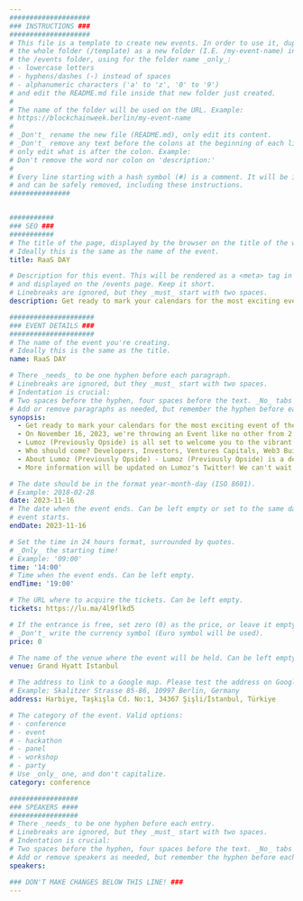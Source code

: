 ```yaml
---
####################
### INSTRUCTIONS ###
####################
# This file is a template to create new events. In order to use it, duplicate
# the whole folder (/template) as a new folder (I.E. /my-event-name) inside of
# the /events folder, using for the folder name _only_:
# - lowercase letters
# - hyphens/dashes (-) instead of spaces
# - alphanumeric characters ('a' to 'z', '0' to '9')
# and edit the README.md file inside that new folder just created.
#
# The name of the folder will be used on the URL. Example:
# https://blockchainweek.berlin/my-event-name
#
# _Don't_ rename the new file (README.md), only edit its content.
# _Don't_ remove any text before the colons at the beginning of each line,
# only edit what is after the colon. Example:
# Don't remove the word nor colon on 'description:'
#
# Every line starting with a hash symbol (#) is a comment. It will be ignored
# and can be safely removed, including these instructions.
###############


###########
### SEO ###
###########
# The title of the page, displayed by the browser on the title of the window.
# Ideally this is the same as the name of the event.
title: RaaS DAY

# Description for this event. This will be rendered as a <meta> tag in the HTML,
# and displayed on the /events page. Keep it short.
# Linebreaks are ignored, but they _must_ start with two spaces.
description: Get ready to mark your calendars for the most exciting event of the year - RaaS DAY!​​​

#####################
### EVENT DETAILS ###
#####################
# The name of the event you're creating.
# Ideally this is the same as the title.
name: RaaS DAY

# There _needs_ to be one hyphen before each paragraph.
# Linebreaks are ignored, but they _must_ start with two spaces.
# Indentation is crucial:
# Two spaces before the hyphen, four spaces before the text. _No_ tabs allowed.
# Add or remove paragraphs as needed, but remember the hyphen before each entry.
synopsis:
  - Get ready to mark your calendars for the most exciting event of the year - RaaS DAY!​
  - ​​On November 16, 2023, we're throwing an Event like no other from 2 PM to 7 PM.
  - Lumoz (Previously Opside) is all set to welcome you to the vibrant city of İstanbul, Türkiye. ​Why RaaS（Rollup as a service？​RaaS day is a powerhouse of talent focused on abstracting ZK and other architectures to enable Rollups as a Service as the endgame to scale Ethereum. With Ethereum acting as a security layer to host RaaS/appchains, possibilities for applications are endless when looking at customizable features and on-chain modeling. ​ZK-RaaS is one of the highest potential technological advancements for improving application and User experience in Web3.​
  - Who should come?​ Developers​, Investors, ​Ventures Capitals, ​Web3 Builders, ​Global Media, ​Communities, ​Influencers/KOLs, ​Web3 Enthusiasts, etc.​
  - About Lumoz (Previously Opside) - ​Lumoz (Previously Opside) is a decentralized ZK-RaaS (ZK-Rollup as a Service) network featuring ZKP mining.​
  - More information will be updated on Lumoz's Twitter! We can't wait to see you there!

# The date should be in the format year-month-day (ISO 8601).
# Example: 2018-02-28
date: 2023-11-16
# The date when the event ends. Can be left empty or set to the same day the
# event starts.
endDate: 2023-11-16

# Set the time in 24 hours format, surrounded by quotes.
# _Only_ the starting time!
# Example: '09:00'
time: '14:00'
# Time when the event ends. Can be left empty.
endTime: '19:00'

# The URL where to acquire the tickets. Can be left empty.
tickets: https://lu.ma/4l9flkd5

# If the entrance is free, set zero (0) as the price, or leave it empty.
# _Don't_ write the currency symbol (Euro symbol will be used).
price: 0

# The name of the venue where the event will be held. Can be left empty.
venue: Grand Hyatt Istanbul

# The address to link to a Google map. Please test the address on Google Maps.
# Example: Skalitzer Strasse 85-86, 10997 Berlin, Germany
address: Harbiye, Taşkışla Cd. No:1, 34367 Şişli/İstanbul, Türkiye

# The category of the event. Valid options:
# - conference
# - event
# - hackathon
# - panel
# - workshop
# - party
# Use _only_ one, and don't capitalize.
category: conference

#################
### SPEAKERS ####
#################
# There _needs_ to be one hyphen before each entry.
# Linebreaks are ignored, but they _must_ start with two spaces.
# Indentation is crucial:
# Two spaces before the hyphen, four spaces before the text. _No_ tabs allowed.
# Add or remove speakers as needed, but remember the hyphen before each entry.
speakers:

### DON'T MAKE CHANGES BELOW THIS LINE! ###
---
```


<!-- ### DON'T MAKE CHANGES BELOW THIS LINE! ### -->

<Event-Content/>
